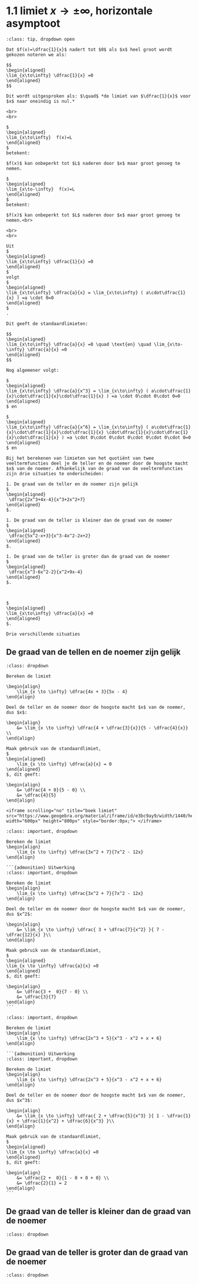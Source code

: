 # 1.1 limiet $x \rightarrow  \pm\infty$, horizontale asymptoot

````{admonition} Theorie
:class: tip, dropdown open

Dat $f(x)=\dfrac{1}{x}$ nadert tot $0$ als $x$ heel groot wordt gekozen noteren we als:

$$
\begin{aligned}
\lim_{x\to\infty} \dfrac{1}{x} =0
\end{aligned}
$$

Dit wordt uitgesproken als: $\quad$ *de limiet van $\dfrac{1}{x}$ voor $x$ naar oneindig is nul.*

<br>
<br>

$
\begin{aligned}
\lim_{x\to\infty}  f(x)=L
\end{aligned}
$ 
betekent:

$f(x)$ kan onbeperkt tot $L$ naderen door $x$ maar groot genoeg te nemen.

$
\begin{aligned}
\lim_{x\to-\infty}  f(x)=L
\end{aligned}
$ 
betekent:

$f(x)$ kan onbeperkt tot $L$ naderen door $x$ maar groot genoeg te nemen.<br>

<br>
<br>

Uit 
$
\begin{aligned}
\lim_{x\to\infty} \dfrac{1}{x} =0 
\end{aligned}
$
volgt 
$
\begin{aligned}
\lim_{x\to\infty} \dfrac{a}{x} = \lim_{x\to\infty} ( a\cdot\dfrac{1}{x} ) =a \cdot 0=0
\end{aligned}
$
.

Dit geeft de standaardlimieten:

$$
\begin{aligned}
\lim_{x\to\infty} \dfrac{a}{x} =0 \quad \text{en} \quad \lim_{x\to-\infty} \dfrac{a}{x} =0
\end{aligned}
$$

Nog algemener volgt:

$
\begin{aligned}
\lim_{x\to\infty} \dfrac{a}{x^3} = \lim_{x\to\infty} ( a\cdot\dfrac{1}{x}\cdot\dfrac{1}{x}\cdot\dfrac{1}{x} ) =a \cdot 0\cdot 0\cdot 0=0
\end{aligned}
$ en

$
\begin{aligned}
\lim_{x\to\infty} \dfrac{a}{x^6} = \lim_{x\to\infty} ( a\cdot\dfrac{1}{x}\cdot\dfrac{1}{x}\cdot\dfrac{1}{x} \cdot\dfrac{1}{x}\cdot\dfrac{1}{x}\cdot\dfrac{1}{x} ) =a \cdot 0\cdot 0\cdot 0\cdot 0\cdot 0\cdot 0=0
\end{aligned}
$ en

Bij het berekenen van limieten van het quotiënt van twee veeltermfuncties deel je de teller en de noemer door de hoogste macht $x$ van de noemer. Afhankelijk van de graad van de veeltermfuncties zijn drie situaties te onderscheiden:

1. De graad van de teller en de noemer zijn gelijk 
$
\begin{aligned}
 \dfrac{2x^3+4x-4}{x^3+2x^2+7}
\end{aligned}
$.

1. De graad van de teller is kleiner dan de graad van de noemer
$
\begin{aligned}
 \dfrac{5x^2-x+3}{x^3-4x^2-2x+2}
\end{aligned}
$.

1. De graad van de teller is groter dan de graad van de noemer
$
\begin{aligned}
 \dfrac{x^3-6x^2-2}{x^2+9x-4}
\end{aligned}
$.



$
\begin{aligned}
\lim_{x\to\infty} \dfrac{a}{x} =0
\end{aligned}
$.

Drie verschillende situaties 
````

## De graad van de tellen en de noemer zijn gelijk

```{admonition} Voorbeeld 1:
:class: dropdown

Bereken de limiet

\begin{align}
    \lim_{x \to \infty} \dfrac{4x + 3}{5x - 4}
\end{align}

Deel de teller en de noemer door de hoogste macht $x$ van de noemer, dus $x$:

\begin{align}
    &= \lim_{x \to \infty} \dfrac{4 + \dfrac{3}{x}}{5 - \dfrac{4}{x}} \\
\end{align}

Maak gebruik van de standaardlimiet,
$
\begin{aligned}
    \lim_{x \to \infty} \dfrac{a}{x} = 0
\end{aligned}
$, dit geeft:

\begin{align}
    &= \dfrac{4 + 0}{5 - 0} \\
    &= \dfrac{4}{5}
\end{align}

<iframe scrolling="no" title="boek limiet" src="https://www.geogebra.org/material/iframe/id/e3bc9ay9/width/1440/height/812/border/888888/sfsb/true/smb/false/stb/false/stbh/false/ai/false/asb/false/sri/false/rc/false/ld/false/sdz/false/ctl/false" width="600px" height="800px" style="border:0px;"> </iframe>

```

````{admonition} Oefening 1
:class: important, dropdown

Bereken de limiet
\begin{align}
    \lim_{x \to \infty} \dfrac{3x^2 + 7}{7x^2 - 12x}
\end{align}

```{admonition} Uitwerking
:class: important, dropdown

Bereken de limiet
\begin{align}
    \lim_{x \to \infty} \dfrac{3x^2 + 7}{7x^2 - 12x}
\end{align}

Deel de teller en de noemer door de hoogste macht $x$ van de noemer, dus $x^2$:

\begin{align}
    &= \lim_{x \to \infty} \dfrac{ 3 + \dfrac{7}{x^2} }{ 7 - \dfrac{12}{x} }\\
\end{align}

Maak gebruik van de standaardlimiet,
$
\begin{aligned}
\lim_{x \to \infty} \dfrac{a}{x} =0
\end{aligned}
$, dit geeft:

\begin{align}
    &= \dfrac{3 +  0}{7 - 0} \\
    &= \dfrac{3}{7}
\end{align}
```
````

````{admonition} Oefening 2
:class: important, dropdown

Bereken de limiet
\begin{align}
    \lim_{x \to \infty} \dfrac{2x^3 + 5}{x^3 - x^2 + x + 6}
\end{align}

```{admonition} Uitwerking
:class: important, dropdown

Bereken de limiet
\begin{align}
    \lim_{x \to \infty} \dfrac{2x^3 + 5}{x^3 - x^2 + x + 6}
\end{align}

Deel de teller en de noemer door de hoogste macht $x$ van de noemer, dus $x^3$:

\begin{align}
    &= \lim_{x \to \infty} \dfrac{ 2 + \dfrac{5}{x^3} }{ 1 - \dfrac{1}{x} + \dfrac{1}{x^2} + \dfrac{6}{x^3} }\\
\end{align}

Maak gebruik van de standaardlimiet,
$
\begin{aligned}
\lim_{x \to \infty} \dfrac{a}{x} =0
\end{aligned}
$, dit geeft:

\begin{align}
    &= \dfrac{2 +  0}{1 - 0 + 0 + 0} \\
    &= \dfrac{2}{1} = 2
\end{align}
```
````

## De graad van de teller is kleiner dan de graad van de noemer

```{admonition} Voorbeeld 2:
:class: dropdown

```

## De graad van de teller is groter dan de graad van de noemer

```{admonition} Voorbeeld 3:
:class: dropdown

```

